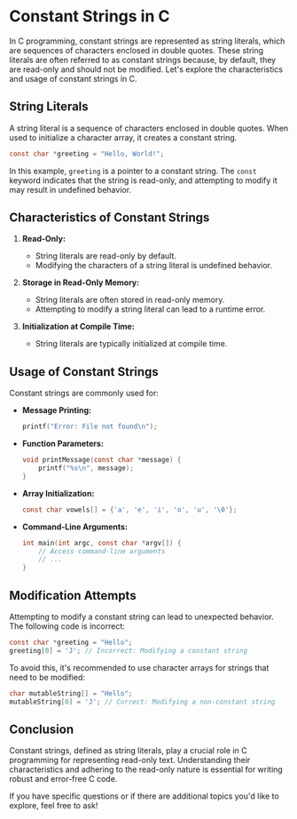 # Constant Strings in C

In C programming, constant strings are represented as string literals, which are sequences of characters enclosed in
double quotes. These string literals are often referred to as constant strings because, by default, they are read-only
and should not be modified. Let's explore the characteristics and usage of constant strings in C.

## String Literals

A string literal is a sequence of characters enclosed in double quotes. When used to initialize a character array, it
creates a constant string.

```c
const char *greeting = "Hello, World!";
```

In this example, `greeting` is a pointer to a constant string. The `const` keyword indicates that the string is
read-only, and attempting to modify it may result in undefined behavior.

## Characteristics of Constant Strings

1. **Read-Only:**
    - String literals are read-only by default.
    - Modifying the characters of a string literal is undefined behavior.

2. **Storage in Read-Only Memory:**
    - String literals are often stored in read-only memory.
    - Attempting to modify a string literal can lead to a runtime error.

3. **Initialization at Compile Time:**
    - String literals are typically initialized at compile time.

## Usage of Constant Strings

Constant strings are commonly used for:

- **Message Printing:**
  ```c
  printf("Error: File not found\n");
  ```

- **Function Parameters:**
  ```c
  void printMessage(const char *message) {
      printf("%s\n", message);
  }
  ```

- **Array Initialization:**
  ```c
  const char vowels[] = {'a', 'e', 'i', 'o', 'u', '\0'};
  ```

- **Command-Line Arguments:**
  ```c
  int main(int argc, const char *argv[]) {
      // Access command-line arguments
      // ...
  }
  ```

## Modification Attempts

Attempting to modify a constant string can lead to unexpected behavior. The following code is incorrect:

```c
const char *greeting = "Hello";
greeting[0] = 'J'; // Incorrect: Modifying a constant string
```

To avoid this, it's recommended to use character arrays for strings that need to be modified:

```c
char mutableString[] = "Hello";
mutableString[0] = 'J'; // Correct: Modifying a non-constant string
```

## Conclusion

Constant strings, defined as string literals, play a crucial role in C programming for representing read-only text.
Understanding their characteristics and adhering to the read-only nature is essential for writing robust and error-free
C code.

If you have specific questions or if there are additional topics you'd like to explore, feel free to ask!